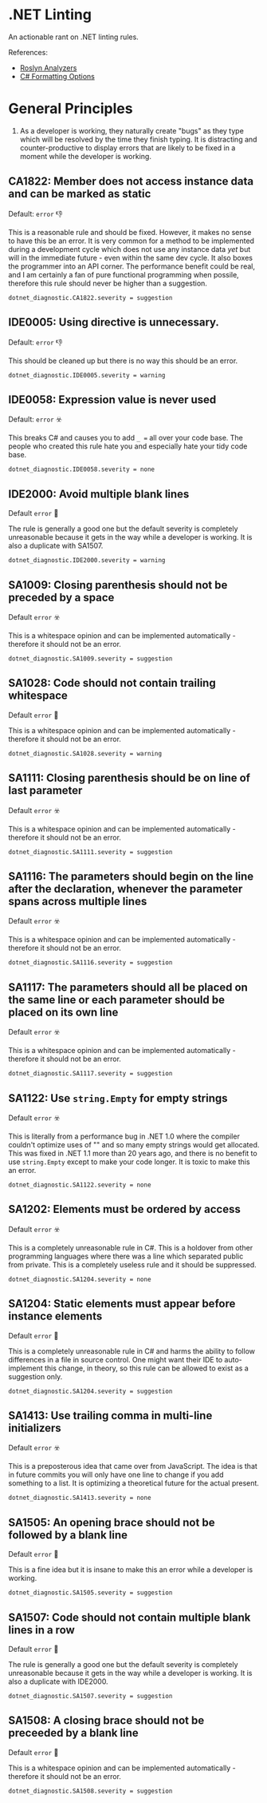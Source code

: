 # .NET Linting
An actionable rant on .NET linting rules.

References:
  * [Roslyn Analyzers](https://learn.microsoft.com/en-us/visualstudio/code-quality/use-roslyn-analyzers?view=vs-2022)
  * [C# Formatting Options](https://learn.microsoft.com/en-us/dotnet/fundamentals/code-analysis/style-rules/csharp-formatting-options)

# General Principles

1. As a developer is working, they naturally create "bugs" as they type which will be resolved by the time they finish typing.  It is distracting and counter-productive to display errors that are likely to be fixed in a moment while the developer is working.

## CA1822: Member does not access instance data and can be marked as static
Default: `error` 👎

This is a reasonable rule and should be fixed.  However, it makes no sense to have this be an error.  It is very common for a method to be implemented during a development cycle which does not use any instance data *yet* but will in the immediate future - even within the same dev cycle.  It also boxes the programmer into an API corner.  The performance benefit could be real, and I am certainly a fan of pure functional programming when possile, therefore this rule should never be higher than a suggestion.

```
dotnet_diagnostic.CA1822.severity = suggestion
```

## IDE0005: Using directive is unnecessary.
Default: `error` 👎

This should be cleaned up but there is no way this should be an error.

```
dotnet_diagnostic.IDE0005.severity = warning
```

## IDE0058: Expression value is never used
Default: `error` ☣️

This breaks C# and causes you to add `_ =` all over your code base.  The people who created this rule hate you and especially hate your tidy code base.

```
dotnet_diagnostic.IDE0058.severity = none
```

## IDE2000: Avoid multiple blank lines
Default `error` 🚒

The rule is generally a good one but the default severity is completely unreasonable because it gets in the way while a developer is working.  It is also a duplicate with SA1507.

```
dotnet_diagnostic.IDE2000.severity = warning
```

## SA1009: Closing parenthesis should not be preceded by a space
Default `error` ☣️

This is a whitespace opinion and can be implemented automatically - therefore it should not be an error.

```
dotnet_diagnostic.SA1009.severity = suggestion
```

## SA1028: Code should not contain trailing whitespace
Default `error` 🚒

This is a whitespace opinion and can be implemented automatically - therefore it should not be an error.

```
dotnet_diagnostic.SA1028.severity = warning
```

## SA1111: Closing parenthesis should be on line of last parameter
Default `error` ☣️

This is a whitespace opinion and can be implemented automatically - therefore it should not be an error.

```
dotnet_diagnostic.SA1111.severity = suggestion
```

## SA1116: The parameters should begin on the line after the declaration, whenever the parameter spans across multiple lines

Default `error` ☣️

This is a whitespace opinion and can be implemented automatically - therefore it should not be an error.

```
dotnet_diagnostic.SA1116.severity = suggestion
```

## SA1117: The parameters should all be placed on the same line or each parameter should be placed on its own line

Default `error` ☣️

This is a whitespace opinion and can be implemented automatically - therefore it should not be an error.

```
dotnet_diagnostic.SA1117.severity = suggestion
```

## SA1122: Use `string.Empty` for empty strings

Default `error` ☣️

This is literally from a performance bug in .NET 1.0 where the compiler couldn't optimize uses of "" and so many empty strings would get allocated.  This was fixed in .NET 1.1 more than 20 years ago, and there is no benefit to use `string.Empty` except to make your code longer.  It is toxic to make this an error.

```
dotnet_diagnostic.SA1122.severity = none
```

## SA1202: Elements must be ordered by access
Default `error` ☣️

This is a completely unreasonable rule in C#.  This is a holdover from other programming languages where there was a line which separated public from private.  This is a completely useless rule and it should be suppressed.

```
dotnet_diagnostic.SA1204.severity = none
```

## SA1204: Static elements must appear before instance elements
Default `error` 🚒

This is a completely unreasonable rule in C# and harms the ability to follow differences in a file in source control.  One might want their IDE to auto-implement this change, in theory, so this rule can be allowed to exist as a suggestion only.

```
dotnet_diagnostic.SA1204.severity = suggestion
```

## SA1413: Use trailing comma in multi-line initializers
Default `error` ☣️

This is a preposterous idea that came over from JavaScript.  The idea is that in future commits you will only have one line to change if you add something to a list.  It is optimizing a theoretical future for the actual present.

```
dotnet_diagnostic.SA1413.severity = none
```

## SA1505: An opening brace should not be followed by a blank line
Default `error` 🚒

This is a fine idea but it is insane to make this an error while a developer is working.

```
dotnet_diagnostic.SA1505.severity = suggestion
```

## SA1507: Code should not contain multiple blank lines in a row
Default `error` 🚒

The rule is generally a good one but the default severity is completely unreasonable because it gets in the way while a developer is working.  It is also a duplicate with IDE2000.

```
dotnet_diagnostic.SA1507.severity = suggestion
```

## SA1508: A closing brace should not be preceeded by a blank line
Default `error` 🚒

This is a whitespace opinion and can be implemented automatically - therefore it should not be an error.

```
dotnet_diagnostic.SA1508.severity = suggestion
```
